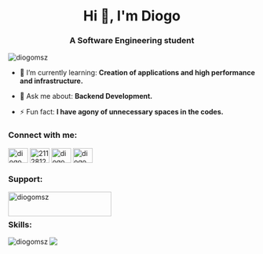 <h1 align="center">Hi 👋, I'm Diogo</h1>
<h3 align="center">A Software Engineering student</h3>

<p align="left" display="block"> <img src="https://komarev.com/ghpvc/?username=diogomsz&label=Profile%20views&color=0e75b6&style=flat" alt="diogomsz" /> </p>

- 🌱 I’m currently learning: **Creation of applications and high performance and infrastructure.**

- 💬 Ask me about: **Backend Development.**

- ⚡ Fun fact: **I have agony of unnecessary spaces in the codes.**

<h3 align="left">Connect with me:</h3>
<p align="left">
  <a href="https://linkedin.com/in/diogomsz" target="blank"><img align="center" src="https://raw.githubusercontent.com/rahuldkjain/github-profile-readme-generator/master/src/images/icons/Social/linked-in-alt.svg" alt="diogomsz" height="30" width="40" /></a>
  <a href="https://stackoverflow.com/users/21128126" target="blank"><img align="center" src="https://raw.githubusercontent.com/rahuldkjain/github-profile-readme-generator/master/src/images/icons/Social/stack-overflow.svg" alt="21128126" height="30" width="40" /></a>
  <a href="https://instagram.com/diogomsz" target="blank"><img align="center" src="https://raw.githubusercontent.com/rahuldkjain/github-profile-readme-generator/master/src/images/icons/Social/instagram.svg" alt="diogomsz" height="30" width="40" /></a>
  <a href="https://www.hackerrank.com/diogomsz" target="blank"><img align="center" src="https://raw.githubusercontent.com/rahuldkjain/github-profile-readme-generator/master/src/images/icons/Social/hackerrank.svg" alt="diogomsz" height="30" width="40" /></a>
</p>

<h3 align="left">Support:</h3>
<p><a href="https://www.buymeacoffee.com/diogomsz"> <img align="left" src="https://cdn.buymeacoffee.com/buttons/v2/default-yellow.png" height="50" width="210" alt="diogomsz" /></a></p></br></br>

<h3 align="left">Skills:</h3>
<p><img align="left" src="https://github-readme-stats.vercel.app/api/top-langs?username=diogomsz&show_icons=true&locale=en&layout=compact" alt="diogomsz" /></p>
<a href=""> <img align="center" src="https://github-readme-stats-sigma-five.vercel.app/api/top-langs/?username=diogomsz&theme=react&line_height=40&hide=css"/> </a>
